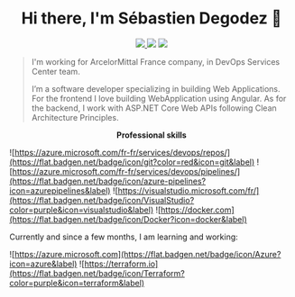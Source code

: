 



<h1 align="center">Hi there, I'm Sébastien Degodez 👋</h1>

<p align="center"> 
 <a href="https://github.com/SebastienDegodez" alt="degodez's github">
   <img src="https://img.shields.io/badge/-@sebastiendegodez-%23181717?style=flat-square&logo=github" />
 </a>
 <a src"https://www.linkedin.com/mwlite/in/sebastien-degodez-081585103" alt="degodez's linkedin">
   <img src="https://img.shields.io/badge/-sebastiendegodez-blue?style=flat-square&logo=Linkedin&logoColor=white&link=https://www.linkedin.com/fr/sebastiendegodez" />
 </a>
 <a>
   <img src="https://komarev.com/ghpvc/?username=SebastienDegodez&color=ff69b4&style=flat-square" />
 </a>
</p>

> I'm working for ArcelorMittal France company, in DevOps Services Center team.
> 
> I’m a software developer specializing in building Web Applications. For the frontend I love building WebApplication using Angular. As for the backend, I work with ASP.NET Core Web APIs following Clean Architecture Principles. 
> 


<p align="center"> 
 <strong>
  Professional skills
  </strong>
</p>
 
 ![https://azure.microsoft.com/fr-fr/services/devops/repos/](https://flat.badgen.net/badge/icon/git?color=red&icon=git&label)  ![https://azure.microsoft.com/fr-fr/services/devops/pipelines/](https://flat.badgen.net/badge/icon/azure-pipelines?icon=azurepipelines&label) ![https://visualstudio.microsoft.com/fr/](https://flat.badgen.net/badge/icon/VisualStudio?color=purple&icon=visualstudio&label)  ![https://docker.com](https://flat.badgen.net/badge/icon/Docker?icon=docker&label)

Currently and since a few months, I am learning and working:

![https://azure.microsoft.com](https://flat.badgen.net/badge/icon/Azure?icon=azure&label) ![https://terraform.io](https://flat.badgen.net/badge/icon/Terraform?color=purple&icon=terraform&label) 
 
